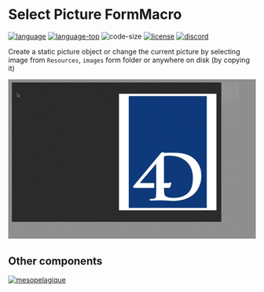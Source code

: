 # Select Picture FormMacro

[![language][code-shield]][code-url]
[![language-top][code-top]][code-url]
![code-size][code-size]
[![license][license-shield]][license-url]
[![discord][discord-shield]][discord-url]

Create a static picture object or change the current picture by selecting image from `Resources`, `images` form folder or anywhere on disk (by copying it)

![screencast](Screencast.gif)

## Other components

[<img src="https://mesopelagique.github.io/quatred.png" alt="mesopelagique"/>](https://mesopelagique.github.io/)

<!-- MARKDOWN LINKS & IMAGES -->
<!-- https://www.markdownguide.org/basic-syntax/#reference-style-links -->
[code-shield]: https://img.shields.io/static/v1?label=language&message=4d&color=blue
[code-top]: https://img.shields.io/github/languages/top/mesopelagique/SelectPictureFormMacro.svg
[code-size]: https://img.shields.io/github/languages/code-size/mesopelagique/SelectPictureFormMacro.svg
[code-url]: https://developer.4d.com/
[license-shield]: https://img.shields.io/github/license/mesopelagique/SelectPictureFormMacro
[license-url]: LICENSE.md
[discord-shield]: https://img.shields.io/badge/chat-discord-7289DA?logo=discord&style=flat
[discord-url]: https://discord.gg/dVTqZHr
